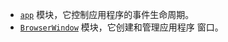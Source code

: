 - [`app`](https://www.electronjs.org/docs/api/app) 模块，它控制应用程序的事件生命周期。
- [`BrowserWindow`](https://www.electronjs.org/docs/api/browser-window) 模块，它创建和管理应用程序 窗口。

